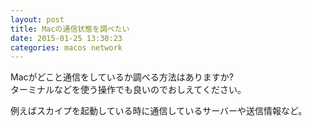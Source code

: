 ```yaml
---
layout: post
title: Macの通信状態を調べたい
date: 2015-01-25 13:30:23
categories: macos network
---
```

<p>Macがどこと通信をしているか調べる方法はありますか?<br>
ターミナルなどを使う操作でも良いのでおしえてください。</p>

<p>例えばスカイプを起動している時に通信しているサーバーや送信情報など。</p>
